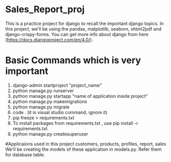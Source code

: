 # Sales_Report_proj
This is a practice project for django to recall the important django topics. In this project, we'll be using the pandas, matplotlib, seaborn, xhtml2pdf and django-crispy-forms.
You can get more info about django from here (https://docs.djangoproject.com/en/4.0/).

# Basic Commands which is very important 
1. django-admin startproject "project_name"
2. python manage.py runserver
3. python manage.py startapp "name of application inside project"
4. python manage.py makemigrations
5. python manage.py migrate
6. code . (it is visual studio command, ignore it)
7. pip freeze > requirements.txt
8. To install packages from requirements.txt , use pip install -r requirements.txt
9. python manage.py createsuperuser

#Applicaions used in this project
customers, products, profiles, report, sales 
We'll be creating the models of these application in models.py. Refer them for database table.
